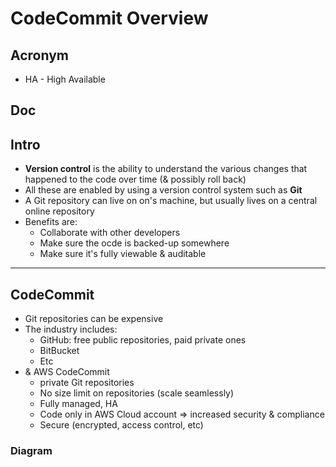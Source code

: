 # CodeCommit Overview

## Acronym
* HA - High Available

## Doc

## Intro
* **Version control** is the ability to understand the various changes that happened to the code over time (& possibly roll back)
* All these are  enabled by using a version control system such as **Git**
* A Git repository can live on on's machine, but usually lives on a central online repository
* Benefits are:
    * Collaborate with other developers
    * Make sure the ocde is backed-up somewhere
    * Make sure it's fully viewable & auditable
    
---

## CodeCommit
* Git repositories can be expensive 
* The industry includes:
    * GitHub: free public repositories, paid private ones
    * BitBucket
    * Etc
* & AWS CodeCommit
    * private Git repositories
    * No size limit on repositories (scale seamlessly)
    * Fully managed, HA
    * Code only in AWS Cloud account => increased security & compliance
    * Secure (encrypted, access control, etc)

### Diagram
